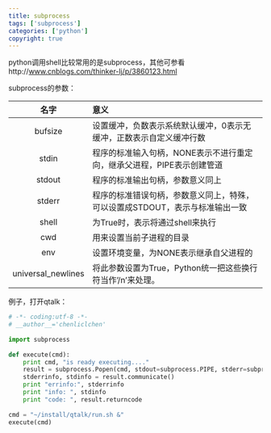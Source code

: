 ```yaml
---
title: subprocess
tags: ['subprocess']
categories: ['python']
copyright: true
---
```

python调用shell比较常用的是subprocess，其他可参看http://www.cnblogs.com/thinker-lj/p/3860123.html

subprocess的参数：

| 名字       | 意义     |
| :------:    | :-------- |
| bufsize  | 	设置缓冲，负数表示系统默认缓冲，0表示无缓冲，正数表示自定义缓冲行数  |
| stdin    | 程序的标准输入句柄，NONE表示不进行重定向，继承父进程，PIPE表示创建管道    |
| stdout   | 程序的标准输出句柄，参数意义同上    |
| stderr   | 程序的标准错误句柄，参数意义同上，特殊，可以设置成STDOUT，表示与标准输出一致    |
| shell    | 为True时，表示将通过shell来执行    |
| cwd      | 用来设置当前子进程的目录    |
| env      | 设置环境变量，为NONE表示继承自父进程的    |
| universal_newlines     | 将此参数设置为True，Python统一把这些换行符当作’/n’来处理。    |


例子，打开qtalk：
```python
# -*- coding:utf-8 -*-
# __author__='chenliclchen'
 
import subprocess
 
def execute(cmd):
    print cmd, "is ready executing...."
    result = subprocess.Popen(cmd, stdout=subprocess.PIPE, stderr=subprocess.STDOUT, shell=True)
    stderrinfo, stdinfo = result.communicate()
    print "errinfo:", stderrinfo
    print "info: ", stdinfo
    print "code: ", result.returncode
 
cmd = "~/install/qtalk/run.sh &"
execute(cmd)

```
